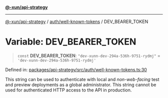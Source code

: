 [**@-xun/api-strategy**](../../../README.md)

***

[@-xun/api-strategy](../../../README.md) / [auth/well-known-tokens](../README.md) / DEV\_BEARER\_TOKEN

# Variable: DEV\_BEARER\_TOKEN

> `const` **DEV\_BEARER\_TOKEN**: `"dev-xunn-dev-294a-536h-9751-rydmj"` = `'dev-xunn-dev-294a-536h-9751-rydmj'`

Defined in: [packages/api-strategy/src/auth/well-known-tokens.ts:30](https://github.com/Xunnamius/api-utils/blob/2999e4472bea4c5a8ecd8f7c7fbf77e6b4bc26db/packages/api-strategy/src/auth/well-known-tokens.ts#L30)

This string can be used to authenticate with local and _non-web-facing_ test
and preview deployments as a global administrator. This string cannot be used
for authenticated HTTP access to the API in production.

